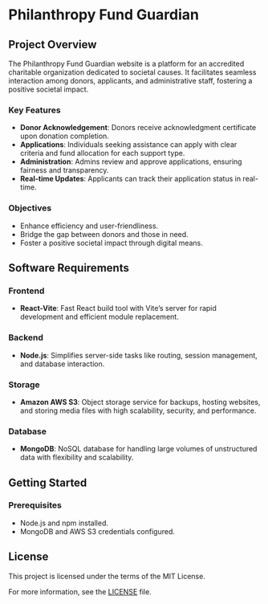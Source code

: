 # Philanthropy Fund Guardian

## Project Overview
The Philanthropy Fund Guardian website is a platform for an accredited charitable organization dedicated to societal causes. It facilitates seamless interaction among donors, applicants, and administrative staff, fostering a positive societal impact.

### Key Features
- **Donor Acknowledgement**: Donors receive acknowledgment certificate upon donation completion.
- **Applications**: Individuals seeking assistance can apply with clear criteria and fund allocation for each support type.
- **Administration**: Admins review and approve applications, ensuring fairness and transparency.
- **Real-time Updates**: Applicants can track their application status in real-time.

### Objectives
- Enhance efficiency and user-friendliness.
- Bridge the gap between donors and those in need.
- Foster a positive societal impact through digital means.

## Software Requirements

### Frontend
- **React-Vite**: Fast React build tool with Vite’s server for rapid development and efficient module replacement.

### Backend
- **Node.js**: Simplifies server-side tasks like routing, session management, and database interaction.

### Storage
- **Amazon AWS S3**: Object storage service for backups, hosting websites, and storing media files with high scalability, security, and performance.

### Database
- **MongoDB**: NoSQL database for handling large volumes of unstructured data with flexibility and scalability.

## Getting Started

### Prerequisites
- Node.js and npm installed.
- MongoDB and AWS S3 credentials configured.

## License

This project is licensed under the terms of the MIT License.

For more information, see the [LICENSE](LICENSE) file.
